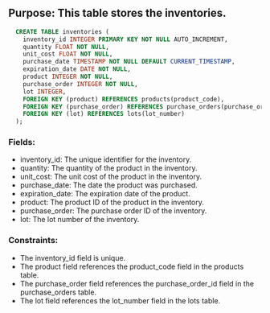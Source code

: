 ## Purpose: This table stores the inventories.

```SQL
  CREATE TABLE inventories (
    inventory_id INTEGER PRIMARY KEY NOT NULL AUTO_INCREMENT,
    quantity FLOAT NOT NULL,
    unit_cost FLOAT NOT NULL,
    purchase_date TIMESTAMP NOT NULL DEFAULT CURRENT_TIMESTAMP,
    expiration_date DATE NOT NULL,
    product INTEGER NOT NULL,
    purchase_order INTEGER NOT NULL,
    lot INTEGER,
    FOREIGN KEY (product) REFERENCES products(product_code),
    FOREIGN KEY (purchase_order) REFERENCES purchase_orders(purchase_order_id),
    FOREIGN KEY (lot) REFERENCES lots(lot_number)
  );
```

### Fields:

* inventory_id: The unique identifier for the inventory.
* quantity: The quantity of the product in the inventory.
* unit_cost: The unit cost of the product in the inventory.
* purchase_date: The date the product was purchased.
* expiration_date: The expiration date of the product.
* product: The product ID of the product in the inventory.
* purchase_order: The purchase order ID of the inventory.
* lot: The lot number of the inventory.

### Constraints:

* The inventory_id field is unique.
* The product field references the product_code field in the products table.
* The purchase_order field references the purchase_order_id field in the purchase_orders table.
* The lot field references the lot_number field in the lots table.
